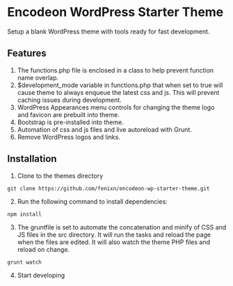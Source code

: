 # Encodeon WordPress Starter Theme

Setup a blank WordPress theme with tools ready for fast development.

## Features
1. The functions.php file is enclosed in a class to help prevent function name overlap.
2. $development_mode variable in functions.php that when set to true will cause theme to always enqueue the latest css and js. This will prevent caching issues during development.
3. WordPress Appearances menu controls for changing the theme logo and favicon are prebuilt into theme.
4. Bootstrap is pre-installed into theme.
5. Automation of css and js files and live autoreload with Grunt.
6. Remove WordPress logos and links.

## Installation
1. Clone to the themes directory
```shell
git clone https://github.com/fenixn/encodeon-wp-starter-theme.git
```
2. Run the following command to install dependencies:
```shell
npm install
```
3. The gruntfile is set to automate the concatenation and minify of CSS and JS files in the src directory. It will run the tasks and reload the page when the files are edited. It will also watch the theme PHP files and reload on change.
```shell
grunt watch
```
4. Start developing
